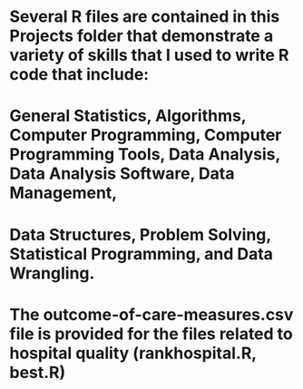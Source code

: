 # Several R files are contained in this Projects folder that demonstrate a variety of skills that I used to write R code that include:
# General Statistics, Algorithms, Computer Programming, Computer Programming Tools, Data Analysis, Data Analysis Software, Data Management, 
# Data Structures, Problem Solving, Statistical Programming, and Data Wrangling.
# The outcome-of-care-measures.csv file is provided for the files related to hospital quality (rankhospital.R, best.R)
